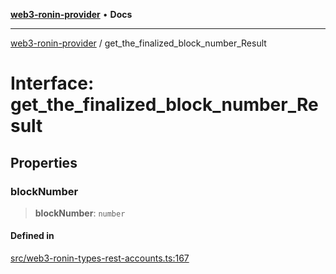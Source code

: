 [**web3-ronin-provider**](../README.md) • **Docs**

***

[web3-ronin-provider](../globals.md) / get\_the\_finalized\_block\_number\_Result

# Interface: get\_the\_finalized\_block\_number\_Result

## Properties

### blockNumber

> **blockNumber**: `number`

#### Defined in

[src/web3-ronin-types-rest-accounts.ts:167](https://github.com/chuacw/web3-ronin-provider/blob/1a659b81d9c7d7afbced0ae2b11550f4f6c0a233/src/web3-ronin-types-rest-accounts.ts#L167)
